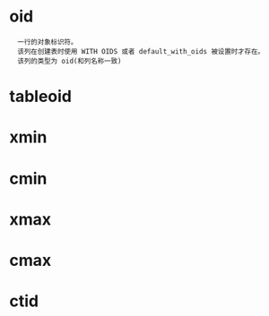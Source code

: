 # oid
```
  一行的对象标识符。
  该列在创建表时使用 WITH OIDS 或者 default_with_oids 被设置时才存在。
  该列的类型为 oid(和列名称一致)
```
# tableoid

# xmin

# cmin

# xmax

# cmax

# ctid

# 
